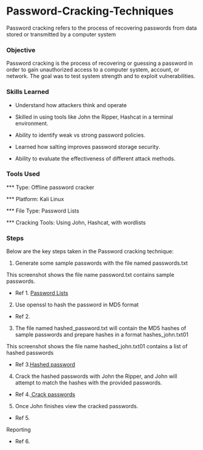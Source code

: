 # Password-Cracking-Techniques
Password cracking refers to the process of recovering passwords from data stored or transmitted by a computer system

### Objective

Password cracking is the process of recovering or guessing a password in order to gain unauthorized access to a computer system, account, or network. The goal was to test system strength and to exploit vulnerabilities.

### Skills Learned

-  Understand how attackers think and operate

-  Skilled in using tools like John the Ripper, Hashcat in a terminal environment.

-  Ability to identify weak vs strong password policies.

-  Learned how salting improves password storage security.

-  Ability to evaluate the effectiveness of different attack methods.

### Tools Used

*** Type: Offline password cracker

*** Platform: Kali Linux

*** File Type: Password Lists

*** Cracking Tools: Using John, Hashcat, with wordlists 


### Steps

Below are the key steps taken in the Password cracking technique:

1. Generate some sample passwords with the file named passwords.txt

This screenshot shows the file name password.txt contains sample passwords.

* Ref 1. [Password Lists](https://github.com/Maffypeterp/Password-Cracking-Techniques/blob/main/Screenshot%202025-07-22%20121214.png)

2. Use openssl to hash the password in MD5 format
 
* Ref 2.

3. The file named hashed_password.txt will contain the MD5 hashes of sample passwords and prepare hashes in a format hashes_john.txt01

This screenshot shows the file name hashed_john.txt01 contains a list of hashed passwords

* Ref 3.[Hashed password]( https://github.com/Maffypeterp/Password-Cracking-Techniques/blob/main/Screenshot%202025-07-22%20121335.png)

4. Crack the hashed passwords with John the Ripper, and John will attempt to match the hashes with the provided passwords.

* Ref 4.[ Crack passwords](https://github.com/Maffypeterp/Password-Cracking-Techniques/blob/main/Screenshot%202025-07-22%20120708.png)

5. Once John finishes view the cracked passwords.

* Ref 5.

Reporting

* Ref 6.



